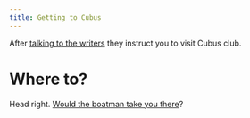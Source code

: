 ```yaml
---
title: Getting to Cubus
---
```


After [talking to the writers](010-talk.md) they instruct you to visit Cubus club.

# Where to?
Head right. [Would the boatman take you there](120-boatman.md)?
